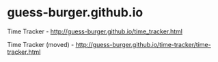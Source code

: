 # guess-burger.github.io

Time Tracker - http://guess-burger.github.io/time_tracker.html

Time Tracker (moved) - http://guess-burger.github.io/time-tracker/time-tracker.html
